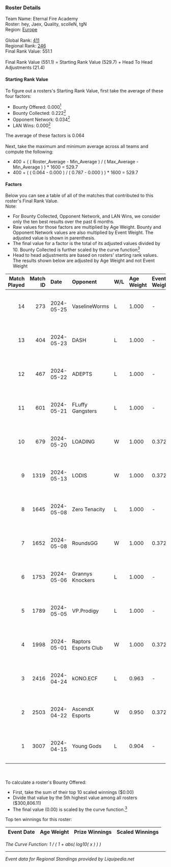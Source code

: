 ### Roster Details<br />
Team Name: Eternal Fire Academy<br />
Roster: hey, Jaex, Quality, scolleN, tgN<br />
Region: [Europe]( ../standings_europe.md)<br />
<br />
Global Rank: [411](../standings_global.md)<br />
Regional Rank: [246]( ../standings_europe.md)<br />
Final Rank Value:  551.1<br />
<br />
Final Rank Value (551.1) = Starting Rank Value (529.7) + Head To Head Adjustments (21.4)<br />

#### Starting Rank Value<br />
To figure out a rosters's Starting Rank Value, first take the average of these four factors:<br />
- Bounty Offered: 0.000[<sup>1</sup>](#table2)
- Bounty Collected: 0.222[<sup>2</sup>](#table1)
- Opponent Network: 0.034[<sup>2</sup>](#table1)
- LAN Wins: 0.000[<sup>2</sup>](#table1)

The average of these factors is 0.064<br />
<br />
Next, take the maximum and minimum average across all teams and compute the following:<br />
- 400 + ( ( Roster_Average - Min_Average ) / ( Max_Average - Min_Average ) ) * 1600 = 529.7
- 400 + ( ( 0.064 - 0.000 ) / ( 0.787 - 0.000 ) ) * 1600 = 529.7


#### Factors<br />
Below you can see a table of all of the matches that contributed to this roster's Final Rank Value.<br />
Note:<br />

- For Bounty Collected, Opponent Network, and LAN Wins, we consider only the ten best results over the past 6 months.
- Raw values for those factors are multiplied by Age Weight. Bounty and Opponent Network values are also multiplied by Event Weight. The adjusted value is shown in parenthesis.
- The final value for a factor is the total of its adjusted values divided by 10. Bounty Collected is further scaled by the curve function[<sup>3</sup>](#curveFunction)
- Head to head adjustments are based on rosters' starting rank values. The results shown below are adjusted by Age Weight and not Event Weight
<span id="table1"></span><br />


| Match Played | Match ID | Date       | Opponent             | W/L | Age Weight | Event Weight | Bounty Collected | Opponent Network | LAN Wins  | H2H Adj. | Roster                           |
| -: | -: | :- | :- | :- | :- | :- | :- | :- | :- | -: | :- |
|           14 |      273 | 2024-05-25 | VaselineWorms        | L   | 1.000      | -            | -                | -                | -         |    -7.66 | hey, Jaex, Quality, scolleN, tgN |
|           13 |      404 | 2024-05-23 | DASH                 | L   | 1.000      | -            | -                | -                | -         |   -10.03 | hey, Jaex, Quality, scolleN, tgN |
|           12 |      467 | 2024-05-22 | ADEPTS               | L   | 1.000      | -            | -                | -                | -         |    -9.29 | hey, Jaex, Quality, scolleN, tgN |
|           11 |      601 | 2024-05-21 | FLuffy Gangsters     | L   | 1.000      | -            | -                | -                | -         |   -11.20 | hey, Jaex, Quality, scolleN, tgN |
|           10 |      679 | 2024-05-20 | LOADING              | W   | 1.000      | 0.372        | 0.000 (0.000)    | 0.107 (0.040)    | 0 (0.000) |    16.57 | hey, Jaex, Quality, scolleN, tgN |
|            9 |     1319 | 2024-05-13 | LODIS                | W   | 1.000      | 0.372        | 0.001 (0.000)    | 0.140 (0.052)    | 0 (0.000) |    17.93 | hey, Jaex, Quality, scolleN, tgN |
|            8 |     1645 | 2024-05-08 | Zero Tenacity        | L   | 1.000      | -            | -                | -                | -         |    -1.85 | hey, Jaex, Quality, scolleN, tgN |
|            7 |     1652 | 2024-05-08 | RoundsGG             | W   | 1.000      | 0.372        | 0.000 (0.000)    | 0.251 (0.094)    | 0 (0.000) |    17.97 | hey, Jaex, Quality, scolleN, tgN |
|            6 |     1753 | 2024-05-06 | Grannys Knockers     | L   | 1.000      | -            | -                | -                | -         |    -5.58 | hey, Jaex, Quality, scolleN, tgN |
|            5 |     1789 | 2024-05-05 | VP.Prodigy           | L   | 1.000      | -            | -                | -                | -         |    -5.93 | hey, Jaex, Quality, scolleN, tgN |
|            4 |     1998 | 2024-05-01 | Raptors Esports Club | W   | 1.000      | 0.372        | 0.007 (0.003)    | 0.406 (0.151)    | 0 (0.000) |    26.55 | hey, Jaex, Quality, scolleN, tgN |
|            3 |     2416 | 2024-04-24 | kONO.ECF             | L   | 0.963      | -            | -                | -                | -         |    -3.02 | hey, Jaex, Quality, scolleN, tgN |
|            2 |     2503 | 2024-04-22 | AscendX Esports      | W   | 0.950      | 0.372        | 0.000 (0.000)    | 0.000 (0.000)    | 0 (0.000) |     9.79 | hey, Jaex, Quality, scolleN, tgN |
|            1 |     3007 | 2024-04-15 | Young Gods           | L   | 0.904      | -            | -                | -                | -         |   -12.83 | hey, Jaex, Quality, scolleN, tgN |

<br />
<span id="table2"></span><br />
To calculate a roster's Bounty Offered:<br />

- First, take the sum of their top 10 scaled winnings ($0.00)
- Divide that value by the 5th highest value among all rosters ($300,806.11)
- The final value (0.00) is scaled by the curve function.[<sup>3</sup>](#curveFunction)

Top ten winnings for this roster:<br />

| Event Date | Age Weight | Prize Winnings | Scaled Winnings |
| :- | -: | :- | :- |


<span id="curveFunction"></span>_The Curve Function: 1 / ( 1 + abs( log10( x ) ) )_<br />

---
_Event data for Regional Standings provided by Liquipedia.net_<br />
